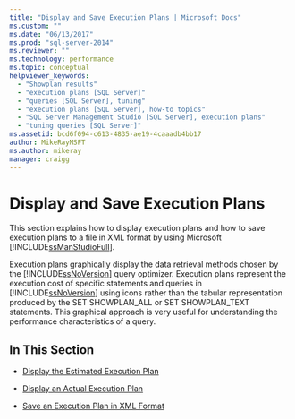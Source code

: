 ```yaml
---
title: "Display and Save Execution Plans | Microsoft Docs"
ms.custom: ""
ms.date: "06/13/2017"
ms.prod: "sql-server-2014"
ms.reviewer: ""
ms.technology: performance
ms.topic: conceptual
helpviewer_keywords: 
  - "Showplan results"
  - "execution plans [SQL Server]"
  - "queries [SQL Server], tuning"
  - "execution plans [SQL Server], how-to topics"
  - "SQL Server Management Studio [SQL Server], execution plans"
  - "tuning queries [SQL Server]"
ms.assetid: bcd6f094-c613-4835-ae19-4caaadb4bb17
author: MikeRayMSFT
ms.author: mikeray
manager: craigg
---
```

# Display and Save Execution Plans
  This section explains how to display execution plans and how to save execution plans to a file in XML format by using Microsoft [!INCLUDE[ssManStudioFull](../../includes/ssmanstudiofull-md.md)].  
  
 Execution plans graphically display the data retrieval methods chosen by the [!INCLUDE[ssNoVersion](../../includes/ssnoversion-md.md)] query optimizer. Execution plans represent the execution cost of specific statements and queries in [!INCLUDE[ssNoVersion](../../includes/ssnoversion-md.md)] using icons rather than the tabular representation produced by the SET SHOWPLAN_ALL or SET SHOWPLAN_TEXT statements. This graphical approach is very useful for understanding the performance characteristics of a query.  
  
## In This Section  
  
-   [Display the Estimated Execution Plan](display-the-estimated-execution-plan.md)  
  
-   [Display an Actual Execution Plan](display-an-actual-execution-plan.md)  
  
-   [Save an Execution Plan in XML Format](save-an-execution-plan-in-xml-format.md)  
  
  
